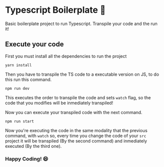 # Typescript Boilerplate :cherry_blossom:

Basic boilerplate project to run Typescript. Transpile your code and the run it!

## Execute your code

First you must install all the dependencies to run the project
```console
yarn install
```

Then you have to transpile the TS code to a executable version on JS, to do this run this command.
```console
npm run dev
```

This executes the order to transpile the code and sets `watch` flag, so the code that you modifies will be inmediately transpiled!

Now you can execute your transpiled code with the next command.
```console
npm run start
```

Now you're executing the code in the same modality that the previous command, with `watch` so, every time you change the code of your `src` project it will be
transpiled (By the second command) and inmediately executed (By the third one).

### Happy Coding! :smile:
